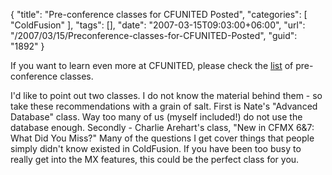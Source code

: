 {
	"title": "Pre-conference classes for CFUNITED Posted",
	"categories": [
		"ColdFusion"
	],
	"tags": [],
	"date": "2007-03-15T09:03:00+06:00",
	"url": "/2007/03/15/Preconference-classes-for-CFUNITED-Posted",
	"guid": "1892"
}

If you want to learn even more at CFUNITED, please check the <a href="http://cfunited.com/blog/index.cfm/2007/3/14/CFUnited-Preconference-classes-posted">list</a> of pre-conference classes</a>. 

I'd like to point out two classes. I do not know the material behind them - so take these recommendations with a grain of salt. First is Nate's "Advanced Database" class. Way too many of us (myself included!) do not use the database enough. Secondly - Charlie Arehart's class, "New in CFMX 6&7: What Did You Miss?" Many of the questions I get cover things that people simply didn't know existed in ColdFusion. If you have been too busy to really get into the MX features, this could be the perfect class for you.